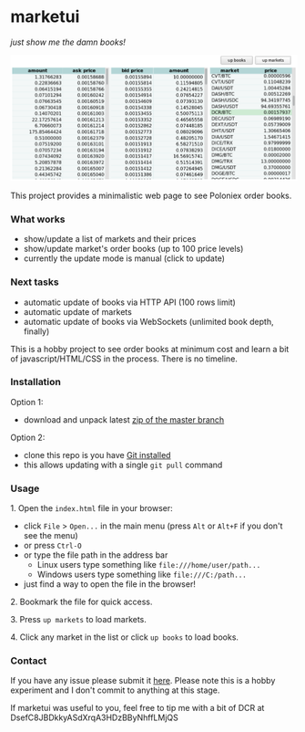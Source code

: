 # marketui

_just show me the damn books!_

![](https://raw.githubusercontent.com/xaur/marketui/media/media/v0.1.png)

This project provides a minimalistic web page to see Poloniex order books.

### What works

- show/update a list of markets and their prices
- show/update market's order books (up to 100 price levels)
- currently the update mode is manual (click to update)

### Next tasks

- automatic update of books via HTTP API (100 rows limit)
- automatic update of markets
- automatic update of books via WebSockets (unlimited book depth, finally)

This is a hobby project to see order books at minimum cost and learn a bit of javascript/HTML/CSS in the process. There is no timeline.

### Installation

Option 1:

- download and unpack latest [zip of the master branch](https://github.com/xaur/marketui/archive/master.zip)

Option 2:

- clone this repo is you have [Git installed](https://git-scm.com/book/en/v2/Getting-Started-Installing-Git)
- this allows updating with a single `git pull` command

### Usage

1\. Open the `index.html` file in your browser:

- click `File` > `Open...` in the main menu (press `Alt` or `Alt+F` if you don't see the menu)
- or press `Ctrl-O`
- or type the file path in the address bar
  - Linux users type something like `file:///home/user/path...`
  - Windows users type something like `file:///C:/path...`
- just find a way to open the file in the browser!

2\. Bookmark the file for quick access.

3\. Press `up markets` to load markets.

4\. Click any market in the list or click `up books` to load books.

### Contact

If you have any issue please submit it [here](https://github.com/xaur/marketui/issues). Please note this is a hobby experiment and I don't commit to anything at this stage.

If marketui was useful to you, feel free to tip me with a bit of DCR at DsefC8JBDkkyASdXrqA3HDzBByNhffLMjQS
